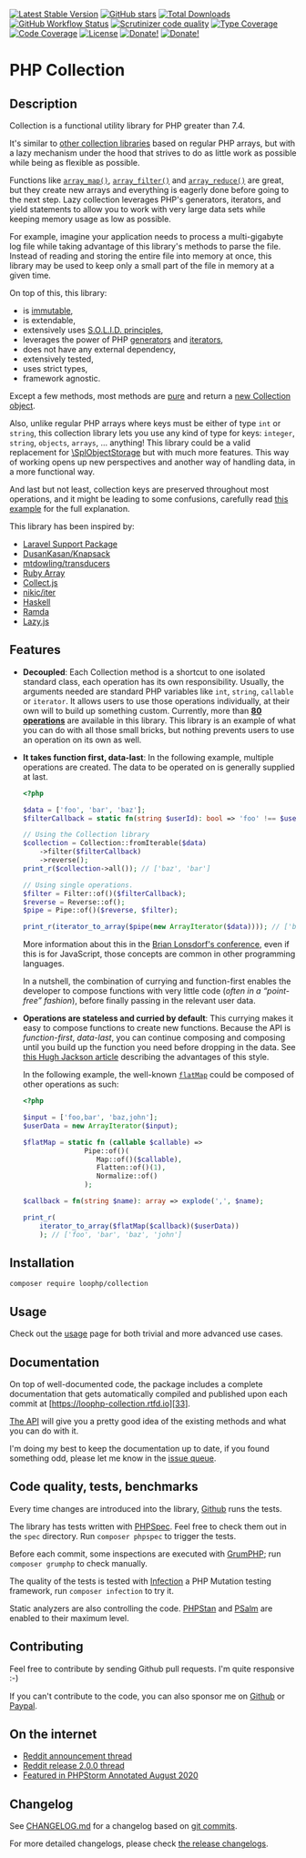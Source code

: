 [![Latest Stable Version][latest stable version]][1]
 [![GitHub stars][github stars]][1]
 [![Total Downloads][total downloads]][1]
 [![GitHub Workflow Status][github workflow status]][2]
 [![Scrutinizer code quality][code quality]][3]
 [![Type Coverage][type coverage]][4]
 [![Code Coverage][code coverage]][3]
 [![License][license]][1]
 [![Donate!][donate github]][5]
 [![Donate!][donate paypal]][6]

# PHP Collection

## Description

Collection is a functional utility library for PHP greater than 7.4.

It's similar to [other collection libraries][7] based on regular PHP arrays,
but with a lazy mechanism under the hood that strives to do as little work as
possible while being as flexible as possible.

Functions like [`array_map()`][8], [`array_filter()`][9] and
[`array_reduce()`][10] are great, but they create new arrays and everything is
eagerly done before going to the next step.
Lazy collection leverages PHP's generators, iterators, and yield statements to
allow you to work with very large data sets while keeping memory usage as low as
possible.

For example, imagine your application needs to process a multi-gigabyte log file
while taking advantage of this library's methods to parse the file.
Instead of reading and storing the entire file into memory at once, this library
may be used to keep only a small part of the file in memory at a given time.

On top of this, this library:

* is [immutable][11],
* is extendable,
* extensively uses [S.O.L.I.D. principles][14],
* leverages the power of PHP [generators][12] and [iterators][13],
* does not have any external dependency,
* extensively tested,
* uses strict types,
* framework agnostic.

Except a few methods, most methods are [pure][15] and return a
[new Collection object][16].

Also, unlike regular PHP arrays where keys must be either of type `int` or
`string`, this collection library lets you use any kind of type for keys:
`integer`, `string`, `objects`, `arrays`, ... anything!
This library could be a valid replacement for [\SplObjectStorage][17] but with
much more features.
This way of working opens up new perspectives and another way of handling data,
in a more functional way.

And last but not least, collection keys are preserved throughout most
operations, and it might be leading to some confusions, carefully read
[this example][18] for the full explanation.

This library has been inspired by:

* [Laravel Support Package][19]
* [DusanKasan/Knapsack][20]
* [mtdowling/transducers][21]
* [Ruby Array][22]
* [Collect.js][23]
* [nikic/iter][24]
* [Haskell][25]
* [Ramda][26]
* [Lazy.js][27]

## Features

* **Decoupled**: Each Collection method is a shortcut to one isolated standard
    class, each operation has its own responsibility. Usually, the arguments
    needed are standard PHP variables like `int`, `string`, `callable` or
    `iterator`.
    It allows users to use those operations individually, at their own will to
    build up something custom. Currently, more than [**80 operations**][28] are
    available in this library. This library is an example of what you can do
    with all those small bricks, but nothing prevents users to use an operation
    on its own as well.

* **It takes function first, data-last**: In the following example, multiple
    operations are created. The data to be operated on is generally supplied at
    last.

    ```php
    <?php

    $data = ['foo', 'bar', 'baz'];
    $filterCallback = static fn(string $userId): bool => 'foo' !== $userId;

    // Using the Collection library
    $collection = Collection::fromIterable($data)
        ->filter($filterCallback)
        ->reverse();
    print_r($collection->all()); // ['baz', 'bar']

    // Using single operations.
    $filter = Filter::of()($filterCallback);
    $reverse = Reverse::of();
    $pipe = Pipe::of()($reverse, $filter);

    print_r(iterator_to_array($pipe(new ArrayIterator($data)))); // ['baz','bar']
    ```

    More information about this in the [Brian Lonsdorf's conference][29], even
    if this is for JavaScript, those concepts are common in other programming
    languages.

    In a nutshell, the combination of currying and function-first enables the
    developer to compose functions with very little code
    (_often in a “point-free” fashion_), before finally passing in the relevant
    user data.

* **Operations are stateless and curried by default**: This currying makes it
    easy to compose functions to create new functions. Because the API is
    _function-first_, _data-last_, you can continue composing and composing
    until you build up the function you need before dropping in the data.
    See [this Hugh Jackson article][30] describing the advantages of this style.

    In the following example, the well-known [`flatMap`][31] could be composed
    of other operations as such:

    ```php
    <?php

    $input = ['foo,bar', 'baz,john'];
    $userData = new ArrayIterator($input);

    $flatMap = static fn (callable $callable) =>
                   Pipe::of()(
                      Map::of()($callable),
                      Flatten::of()(1),
                      Normalize::of()
                   );

    $callback = fn(string $name): array => explode(',', $name);

    print_r(
        iterator_to_array($flatMap($callback)($userData))
        ); // ['foo', 'bar', 'baz', 'john']
    ```

## Installation

```composer require loophp/collection```

## Usage

Check out the [usage][32] page for both trivial and
more advanced use cases.

## Documentation

On top of well-documented code, the package includes a complete documentation
that gets automatically compiled and published upon each commit at
[https://loophp-collection.rtfd.io][33].

[The API][28] will give you a pretty good idea of the existing methods and what
you can do with it.

I'm doing my best to keep the documentation up to date, if you found something
odd, please let me know in the [issue queue][34].

## Code quality, tests, benchmarks

Every time changes are introduced into the library, [Github][2] runs the
tests.

The library has tests written with [PHPSpec][35].
Feel free to check them out in the `spec` directory. Run `composer phpspec` to
trigger the tests.

Before each commit, some inspections are executed with [GrumPHP][36]; run
`composer grumphp` to check manually.

The quality of the tests is tested with [Infection][37] a PHP Mutation testing
framework, run `composer infection` to try it.

Static analyzers are also controlling the code. [PHPStan][38] and
[PSalm][39] are enabled to their maximum level.

## Contributing

Feel free to contribute by sending Github pull requests. I'm quite responsive :-)

If you can't contribute to the code, you can also sponsor me on [Github][5] or
[Paypal][6].

## On the internet

* [Reddit announcement thread][40]
* [Reddit release 2.0.0 thread][41]
* [Featured in PHPStorm Annotated August 2020][42]

## Changelog

See [CHANGELOG.md][43] for a changelog based on [git commits][44].

For more detailed changelogs, please check [the release changelogs][45].

[1]: https://packagist.org/packages/loophp/collection
[latest stable version]: https://img.shields.io/packagist/v/loophp/collection.svg?style=flat-square
[github stars]: https://img.shields.io/github/stars/loophp/collection.svg?style=flat-square
[total downloads]: https://img.shields.io/packagist/dt/loophp/collection.svg?style=flat-square
[github workflow status]: https://img.shields.io/github/workflow/status/loophp/collection/Unit%20tests?style=flat-square
[code quality]: https://img.shields.io/scrutinizer/quality/g/loophp/collection/master.svg?style=flat-square
[3]: https://scrutinizer-ci.com/g/loophp/collection/?branch=master
[type coverage]: https://img.shields.io/badge/dynamic/json?style=flat-square&color=color&label=Type%20coverage&query=message&url=https%3A%2F%2Fshepherd.dev%2Fgithub%2Floophp%2Fcollection%2Fcoverage
[4]: https://shepherd.dev/github/loophp/collection
[code coverage]: https://img.shields.io/scrutinizer/coverage/g/loophp/collection/master.svg?style=flat-square
[license]: https://img.shields.io/packagist/l/loophp/collection.svg?style=flat-square
[donate github]: https://img.shields.io/badge/Sponsor-Github-brightgreen.svg?style=flat-square
[donate paypal]: https://img.shields.io/badge/Sponsor-Paypal-brightgreen.svg?style=flat-square
[7]: https://packagist.org/?query=collection
[11]: https://en.wikipedia.org/wiki/Immutable_object
[12]: https://www.php.net/manual/en/class.generator.php
[13]: https://www.php.net/manual/en/class.iterator.php
[14]: https://en.wikipedia.org/wiki/SOLID
[15]: https://en.wikipedia.org/wiki/Pure_function
[16]: https://github.com/loophp/collection/blob/master/src/Collection.php
[8]: https://www.php.net/array-map
[9]: https://www.php.net/array-filter
[10]: https://www.php.net/array-reduce
[17]: https://www.php.net/manual/en/class.splobjectstorage.php
[18]: https://loophp-collection.readthedocs.io/en/latest/pages/usage.html#manipulate-keys-and-values
[19]: https://github.com/illuminate/support
[20]: https://github.com/DusanKasan/Knapsack
[21]: https://github.com/mtdowling/transducers.php
[22]: https://ruby-doc.org/core-2.7.0/Array.html
[23]: https://collect.js.org/
[24]: https://github.com/nikic/iter
[27]: http://danieltao.com/lazy.js/
[33]: https://loophp-collection.rtfd.io
[28]: https://loophp-collection.readthedocs.io/en/latest/pages/api.html
[32]: https://loophp-collection.readthedocs.io/en/latest/pages/usage.html
[34]: https://github.com/loophp/collection/issues
[2]: https://github.com/loophp/collection/actions
[35]: http://www.phpspec.net/
[36]: https://github.com/phpro/grumphp
[37]: https://github.com/infection/infection
[38]: https://github.com/phpstan/phpstan
[39]: https://github.com/vimeo/psalm
[5]: https://github.com/sponsors/drupol
[6]: https://www.paypal.me/drupol
[40]: https://www.reddit.com/r/PHP/comments/csxw23/a_stateless_and_modular_collection_class/
[41]: https://www.reddit.com/r/PHP/comments/i2u2le/release_of_version_200_of_loophpcollection/
[42]: https://blog.jetbrains.com/phpstorm/2020/08/php-annotated-august-2020/
[43]: https://github.com/loophp/collection/blob/master/CHANGELOG.md
[44]: https://github.com/loophp/collection/commits/master
[45]: https://github.com/loophp/collection/releases
[25]: https://www.haskell.org/
[29]: https://www.youtube.com/watch?v=m3svKOdZijA
[30]: http://hughfdjackson.com/javascript/why-curry-helps/
[26]: https://ramdajs.com/
[31]: https://developer.mozilla.org/en-US/docs/Web/JavaScript/Reference/Global_Objects/Array/flatMap

